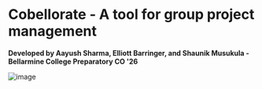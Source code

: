 # Cobellorate - A tool for group project management
**Developed by Aayush Sharma, Elliott Barringer, and Shaunik Musukula - Bellarmine College Preparatory CO '26**

![image](https://github.com/aayushs-edu/group-project-manager/assets/68877932/5a03d02f-daf4-41aa-99a6-76a1fbdce9ee)
